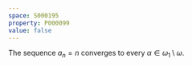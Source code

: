 ```yaml
---
space: S000195
property: P000099
value: false
---
```


The sequence $a_n=n$ converges to every $\alpha\in\omega_1\setminus\omega$.
